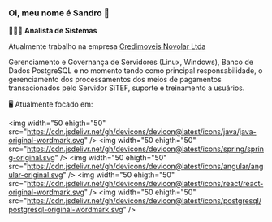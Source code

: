 ### Oi, meu nome é **Sandro** 👋

👨🏻‍💻 **Analista de Sistemas** 

Atualmente trabalho na empresa [Credimoveis Novolar Ltda](https://www.credimoveisnovolar.com.br)

Gerenciamento e Governança de Servidores (Linux, Windows), Banco de Dados PostgreSQL e no momento tendo como principal responsabilidade, o gerenciamento dos processamentos dos meios de pagamentos transacionados pelo Servidor SiTEF, suporte e treinamento a usuários.

🖥️ Atualmente focado em:

<img width="50 ehigth="50" src="https://cdn.jsdelivr.net/gh/devicons/devicon@latest/icons/java/java-original-wordmark.svg" />
<img width="50 ehigth="50" src="https://cdn.jsdelivr.net/gh/devicons/devicon@latest/icons/spring/spring-original.svg" />
<img width="50 ehigth="50" src="https://cdn.jsdelivr.net/gh/devicons/devicon@latest/icons/angular/angular-original.svg" />
<img width="50 ehigth="50" src="https://cdn.jsdelivr.net/gh/devicons/devicon@latest/icons/react/react-original-wordmark.svg" />
<img width="50 ehigth="50" src="https://cdn.jsdelivr.net/gh/devicons/devicon@latest/icons/postgresql/postgresql-original-wordmark.svg" />
                                
          

